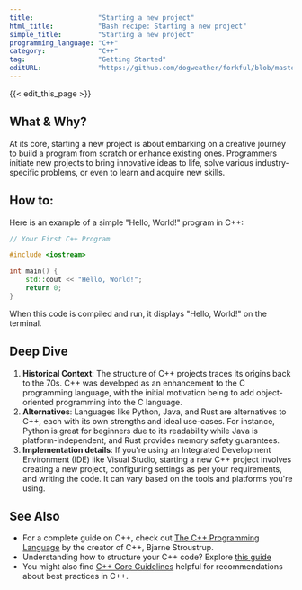 ```yaml
---
title:                "Starting a new project"
html_title:           "Bash recipe: Starting a new project"
simple_title:         "Starting a new project"
programming_language: "C++"
category:             "C++"
tag:                  "Getting Started"
editURL:              "https://github.com/dogweather/forkful/blob/master/content/en/cpp/starting-a-new-project.md"
---
```


{{< edit_this_page >}}

## What & Why?
At its core, starting a new project is about embarking on a creative journey to build a program from scratch or enhance existing ones. Programmers initiate new projects to bring innovative ideas to life, solve various industry-specific problems, or even to learn and acquire new skills.

## How to:
Here is an example of a simple "Hello, World!" program in C++:

```C++
// Your First C++ Program

#include <iostream>

int main() {
    std::cout << "Hello, World!";
    return 0;
}
```

When this code is compiled and run, it displays "Hello, World!" on the terminal.

## Deep Dive
1. **Historical Context**: The structure of C++ projects traces its origins back to the 70s. C++ was developed as an enhancement to the C programming language, with the initial motivation being to add object-oriented programming into the C language.
2. **Alternatives**: Languages like Python, Java, and Rust are alternatives to C++, each with its own strengths and ideal use-cases. For instance, Python is great for beginners due to its readability while Java is platform-independent, and Rust provides memory safety guarantees.
3. **Implementation details**: If you're using an Integrated Development Environment (IDE) like Visual Studio, starting a new C++ project involves creating a new project, configuring settings as per your requirements, and writing the code. It can vary based on the tools and platforms you're using.

## See Also
- For a complete guide on C++, check out [The C++ Programming Language](https://www.stroustrup.com/C++.html) by the creator of C++, Bjarne Stroustrup.
- Understanding how to structure your C++ code? Explore [this guide](https://www.learncpp.com/cpp-tutorial/best-practices-for-header-files/)
- You might also find [C++ Core Guidelines](https://isocpp.github.io/CppCoreGuidelines/CppCoreGuidelines) helpful for recommendations about best practices in C++.